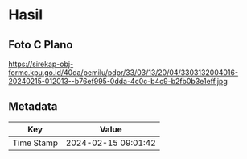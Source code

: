 # Hasil

## Foto C Plano

https://sirekap-obj-formc.kpu.go.id/40da/pemilu/pdpr/33/03/13/20/04/3303132004016-20240215-012013--b76ef995-0dda-4c0c-b4c9-b2fb0b3e1eff.jpg


## Metadata

| Key        | Value               |
| ---------- | ------------------- |
| Time Stamp | 2024-02-15 09:01:42 |




